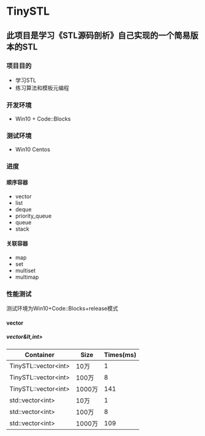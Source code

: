 # TinySTL
此项目是学习《STL源码剖析》自己实现的一个简易版本的STL
---------
### 项目目的
- 学习STL
- 练习算法和模板元编程
### 开发环境
- Win10 + Code::Blocks
### 测试环境
- Win10 Centos
### 进度
#### 顺序容器
- vector
- list 
- deque
- priority_queue
- queue
- stack

#### 关联容器
- map
- set
- multiset
- multimap
### 性能测试
测试环境为Win10+Code::Blocks+release模式
#### vector
##### vector&lt,int>
|Container|Size|Times(ms)|
|-----|----------|-----|
|TinySTL::vector&lt;int>|10万|1|
 |TinySTL::vector&lt;int>|100万|8|
 |TinySTL::vector&lt;int>|1000万|141|
 |std::vector&lt;int>|10万|1|
 |std::vector&lt;int>|100万|8|
 |std::vector&lt;int>|1000万|109|
